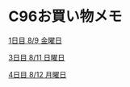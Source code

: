 # C96お買い物メモ

[1日目 8/9 金曜日](https://mimikun.github.io/c96-okaimono-memo/day1.html)

[3日目 8/11 日曜日](https://mimikun.github.io/c96-okaimono-memo/day3.html)

[4日目 8/12 月曜日](https://mimikun.github.io/c96-okaimono-memo/day4.html)

